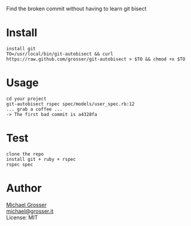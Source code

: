 Find the broken commit without having to learn git bisect

Install
=======

    install git
    TO=/usr/local/bin/git-autobisect && curl https://raw.github.com/grosser/git-autobisect > $TO && chmod +x $TO

Usage
=====

    cd your project
    git-autobisect rspec spec/models/user_spec.rb:12
    ... grab a coffee ...
    -> The first bad commit is a4328fa

Test
====

    clone the repo
    install git + ruby + rspec
    rspec spec


Author
======
[Michael Grosser](http://grosser.it)<br/>
michael@grosser.it<br/>
License: MIT<br/>
